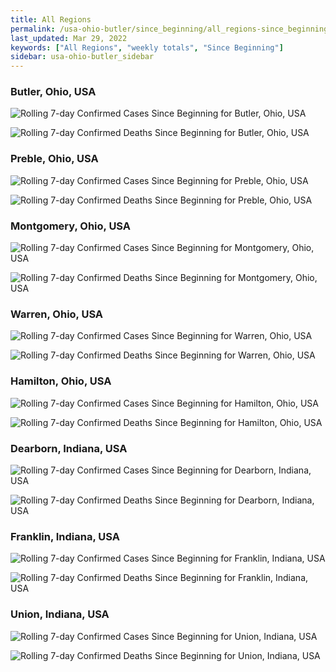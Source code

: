 ```yaml
---
title: All Regions
permalink: /usa-ohio-butler/since_beginning/all_regions-since_beginning.html
last_updated: Mar 29, 2022
keywords: ["All Regions", "weekly totals", "Since Beginning"]
sidebar: usa-ohio-butler_sidebar
---
```


<h3>Butler, Ohio, USA</h3>

![Rolling 7-day Confirmed Cases Since Beginning for Butler, Ohio, USA](/covid_tracker/images/graphs/usa-ohio-butler-rolling_7_days_confirmed-since_beginning_graph.png)

![Rolling 7-day Confirmed Deaths Since Beginning for Butler, Ohio, USA](/covid_tracker/images/graphs/usa-ohio-butler-rolling_7_days_deaths-since_beginning_graph.png)

<h3>Preble, Ohio, USA</h3>

![Rolling 7-day Confirmed Cases Since Beginning for Preble, Ohio, USA](/covid_tracker/images/graphs/usa-ohio-preble-rolling_7_days_confirmed-since_beginning_graph.png)

![Rolling 7-day Confirmed Deaths Since Beginning for Preble, Ohio, USA](/covid_tracker/images/graphs/usa-ohio-preble-rolling_7_days_deaths-since_beginning_graph.png)

<h3>Montgomery, Ohio, USA</h3>

![Rolling 7-day Confirmed Cases Since Beginning for Montgomery, Ohio, USA](/covid_tracker/images/graphs/usa-ohio-montgomery-rolling_7_days_confirmed-since_beginning_graph.png)

![Rolling 7-day Confirmed Deaths Since Beginning for Montgomery, Ohio, USA](/covid_tracker/images/graphs/usa-ohio-montgomery-rolling_7_days_deaths-since_beginning_graph.png)

<h3>Warren, Ohio, USA</h3>

![Rolling 7-day Confirmed Cases Since Beginning for Warren, Ohio, USA](/covid_tracker/images/graphs/usa-ohio-warren-rolling_7_days_confirmed-since_beginning_graph.png)

![Rolling 7-day Confirmed Deaths Since Beginning for Warren, Ohio, USA](/covid_tracker/images/graphs/usa-ohio-warren-rolling_7_days_deaths-since_beginning_graph.png)

<h3>Hamilton, Ohio, USA</h3>

![Rolling 7-day Confirmed Cases Since Beginning for Hamilton, Ohio, USA](/covid_tracker/images/graphs/usa-ohio-hamilton-rolling_7_days_confirmed-since_beginning_graph.png)

![Rolling 7-day Confirmed Deaths Since Beginning for Hamilton, Ohio, USA](/covid_tracker/images/graphs/usa-ohio-hamilton-rolling_7_days_deaths-since_beginning_graph.png)

<h3>Dearborn, Indiana, USA</h3>

![Rolling 7-day Confirmed Cases Since Beginning for Dearborn, Indiana, USA](/covid_tracker/images/graphs/usa-indiana-dearborn-rolling_7_days_confirmed-since_beginning_graph.png)

![Rolling 7-day Confirmed Deaths Since Beginning for Dearborn, Indiana, USA](/covid_tracker/images/graphs/usa-indiana-dearborn-rolling_7_days_deaths-since_beginning_graph.png)

<h3>Franklin, Indiana, USA</h3>

![Rolling 7-day Confirmed Cases Since Beginning for Franklin, Indiana, USA](/covid_tracker/images/graphs/usa-indiana-franklin-rolling_7_days_confirmed-since_beginning_graph.png)

![Rolling 7-day Confirmed Deaths Since Beginning for Franklin, Indiana, USA](/covid_tracker/images/graphs/usa-indiana-franklin-rolling_7_days_deaths-since_beginning_graph.png)

<h3>Union, Indiana, USA</h3>

![Rolling 7-day Confirmed Cases Since Beginning for Union, Indiana, USA](/covid_tracker/images/graphs/usa-indiana-union-rolling_7_days_confirmed-since_beginning_graph.png)

![Rolling 7-day Confirmed Deaths Since Beginning for Union, Indiana, USA](/covid_tracker/images/graphs/usa-indiana-union-rolling_7_days_deaths-since_beginning_graph.png)
